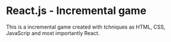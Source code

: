 # React.js - Incremental game
This is a incremental game created with tchniques as HTML, CSS, JavaScrip and most importantly React.
